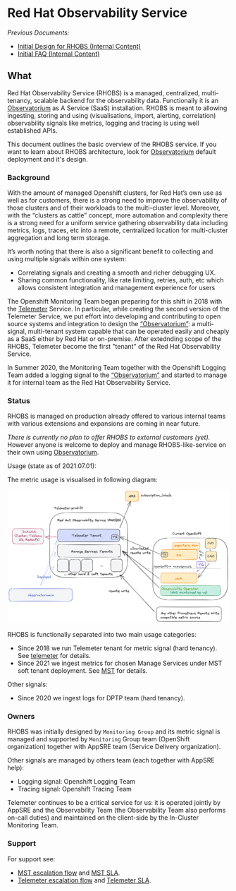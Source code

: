 # Red Hat Observability Service

*Previous Documents:*

* [Initial Design for RHOBS (Internal Content)](https://docs.google.com/document/d/1cSz_ZbS35mk8Op92xhB9ijW1ivOtJuD1uAzPiBdSUqs/edit)
* [Initial FAQ (Internal Content)](https://docs.google.com/document/d/1_xnJBS3v7n4m229L3tqCqBXzZy55yu6dxCJY-vh_Egs/edit)

## What

Red Hat Observability Service (RHOBS) is a managed, centralized, multi-tenancy, scalable backend for the observability data. Functionally it is an [Observatorium](../observatorium.md) as A Service (SaaS) installation. RHOBS is meant to allowing ingesting, storing and using (visualisations, import, alerting, correlation) observability signals like metrics, logging and tracing is using well established APIs.

This document outlines the basic overview of the RHOBS service. If you want to learn about RHOBS architecture, look for [Observatorium](https://observatorium.io) default deployment and it's design.

### Background

With the amount of managed Openshift clusters, for Red Hat’s own use as well as for customers, there is a strong need to improve the observability of those clusters and of their workloads to the multi-cluster level. Moreover, with the “clusters as cattle” concept, more automation and complexity there is a strong need for a uniform service gathering observability data including metrics, logs, traces, etc into a remote, centralized location for multi-cluster aggregation and long term storage.

It’s worth noting that there is also a significant benefit to collecting and using multiple signals within one system:
* Correlating signals and creating a smooth and richer debugging UX.
* Sharing common functionality, like rate limiting, retries, auth, etc which allows consistent integration and management experience for users

The Openshift Monitoring Team began preparing for this shift in 2018 with the [Telemeter](telemeter.md) Service. In particular, while creating the second version of the Telemeter Service, we put effort into developing and contributing to open source systems and integration to design the [“Observatorium”](../observatorium.md): a multi-signal, multi-tenant system capable that can be operated easily and cheaply as a SaaS either by Red Hat or on-premise. After extednding scope of the RHOBS, Telemeter become the first "tenant" of the Red Hat Observability Service.

In Summer 2020, the Monitoring Team together with the Openshift Logging Team added a logging signal to the [“Observatorium”](../observatorium.md) and started to manage it for internal team as the Red Hat Observability Service.

### Status

RHOBS is managed on production already offered to various internal teams with various extensions and expansions are coming in near future.

*There is currently no plan to offer RHOBS to external customers (yet).* However anyone is welcome to deploy and manage RHOBS-like-service on their own using [Observatorium](../observatorium.md).

Usage (state as of 2021.07.01):

The metric usage is visualised in following diagram:

![RHOBS](../../../assets/rhobs.png)

RHOBS is functionally separated into two main usage categories:

* Since 2018 we run Telemeter tenant for metric signal (hard tenancy). See [telemeter](telemeter.md) for details.
* Since 2021 we ingest metrics for chosen Manage Services under MST soft tenant deployment. See [MST](mst.md) for details.

Other signals:

* Since 2020 we ingest logs for DPTP team (hard tenancy).

### Owners

RHOBS was initially designed by `Monitoring Group` and its metric signal is managed and supported by `Monitoring` Group team (OpenShift organization) together with AppSRE team (Service Delivery organization).

Other signals are managed by others team (each together with AppSRE help):

* Logging signal: Openshift Logging Team
* Tracing signal: Openshift Tracing Team

Telemeter continues to be a critical service for us: it is operated jointly by AppSRE and the Observability Team (the Observability Team also performs on-call duties) and maintained on the client-side by the In-Cluster Monitoring Team.

### Support

For support see:

* [MST escalation flow](mst.md#support) and [MST SLA](mst.md#service-level-agreement).
* [Telemeter escalation flow](mst.md#support) and [Telemeter SLA](mst.md#service-level-agreement).
